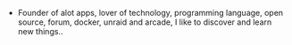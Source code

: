- Founder of alot apps, lover of technology, programming language, open source, forum, docker, unraid and arcade, I like to discover and learn new things..
  <br>
































































































































